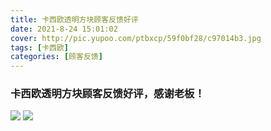 ```yaml
---
title: 卡西欧透明方块顾客反馈好评
date: 2021-8-24 15:01:02
cover: http://pic.yupoo.com/ptbxcp/59f0bf28/c97014b3.jpg
tags: [卡西欧]
categories: [顾客反馈]
---
```


###  卡西欧透明方块顾客反馈好评，感谢老板！
![](http://pic.yupoo.com/ptbxcp/560c6819/985f372a.jpg)
![](http://pic.yupoo.com/ptbxcp/59f0bf28/c97014b3.jpg)
